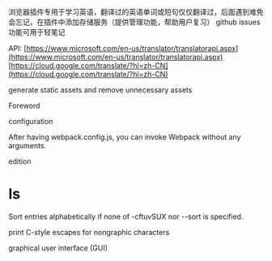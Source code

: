浏览器插件专用于学习英语，翻译过的英语单词或短句仅仅翻译过，后面遇到难免会忘记，在插件中添加存储服务（提供管理功能，帮助用户复习）
github issues 功能可用于轻笔记

API:
[https://www.microsoft.com/en-us/translator/translatorapi.aspx](https://www.microsoft.com/en-us/translator/translatorapi.aspx)
[https://cloud.google.com/translate/?hl=zh-CN](https://cloud.google.com/translate/?hl=zh-CN)

generate static assets and remove unnecessary assets

Foreword

configuration

After having webpack.config.js, you can invoke Webpack without any arguments.

edition
# ls 

 Sort entries alphabetically if none of -cftuvSUX nor --sort is specified.

  print C-style escapes for nongraphic characters


  graphical user interface (GUI)

